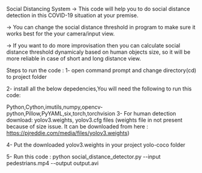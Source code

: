 Social Distancing System
-> This code will help you to do social distance detection in this COVID-19 situation at your premise.

-> You can change the social distance threshold in program to make sure it works best for the your camera/input view.

-> If you want to do more improvisation then you can calculate social distance threshold dynamicaly based on human objects size, so it will be more reliable in case of short and long distance view.

Steps to run the code :
1- open command prompt and change directory(cd) to project folder

2- install all the below depedencies,You will need the following to run this code:

 Python,Cython,imutils,numpy,opencv-python,Pillow,PyYAML,six,torch,torchvision
3- For human detection download: yolov3.weights, yolov3.cfg files (weights file in not present because of size issue. It can be downloaded from here : https://pjreddie.com/media/files/yolov3.weights)

4- Put the downloaded yolov3.weights in your project yolo-coco folder

5- Run this code : python social_distance_detector.py --input pedestrians.mp4 --output output.avi
